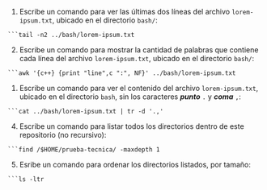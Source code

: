 1. Escribe un comando para ver las últimas dos líneas del archivo `lorem-ipsum.txt`, ubicado en el directorio `bash/`:
```shell
```tail -n2 ../bash/lorem-ipsum.txt
```

2. Escribe un comando para mostrar la cantidad de palabras que contiene cada línea del archivo `lorem-ipsum.txt`, ubicado en el directorio `bash/`:
```shell
```awk '{c++} {print "line",c ":", NF}' ../bash/lorem-ipsum.txt
```

1. Escribe un comando para ver el contenido del archivo `lorem-ipsum.txt`, ubicado en el directorio `bash`, sin los caracteres ***punto*** `.` y ***coma*** `,`:
```shell
```cat ../bash/lorem-ipsum.txt | tr -d '.,'
```

4. Escribe un comando para listar todos los directorios dentro de este repositorio (no recursivo):
```shell
```find /$HOME/prueba-tecnica/ -maxdepth 1 

```

5. Esribe un comando para ordenar los directorios listados, por tamaño:
```shell
```ls -ltr
```
 
